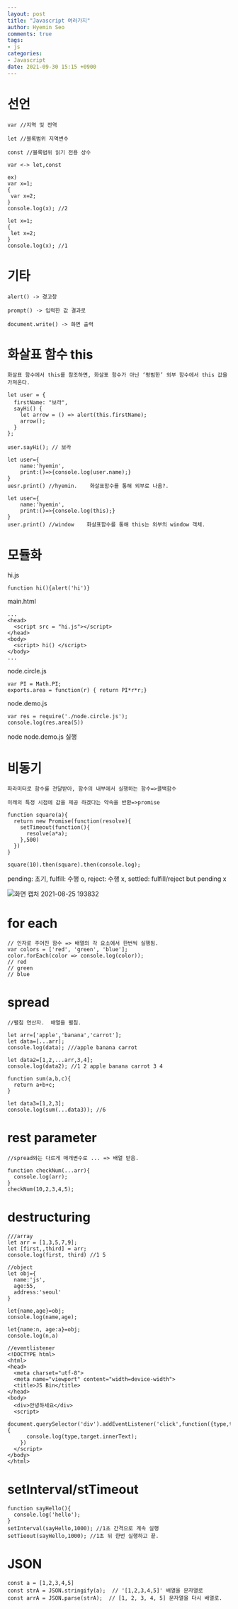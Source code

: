 ```yaml
---
layout: post
title: "Javascript 여러가지"
author: Hyemin Seo
comments: true
tags:
- js
categories:
- Javascript
date: 2021-09-30 15:15 +0900
---
```

# 선언

```
var //지역 및 전역

let //블록범위 지역변수

const //블록범위 읽기 전용 상수

var <-> let,const

ex)
var x=1;
{
 var x=2;
}
console.log(x); //2

let x=1;
{
 let x=2;
}
console.log(x); //1
```

# 기타
```
alert() -> 경고창

prompt() -> 입력한 값 결과로

document.write() -> 화면 출력

```

# 화살표 함수 this
```
화살표 함수에서 this를 참조하면, 화살표 함수가 아닌 ‘평범한’ 외부 함수에서 this 값을 가져온다.

let user = {
  firstName: "보라",
  sayHi() {
    let arrow = () => alert(this.firstName);
    arrow();
  }
};

user.sayHi(); // 보라

let user={
    name:'hyemin',
    print:()=>{console.log(user.name);}
}
uesr.print() //hyemin.    화살표함수를 통해 외부로 나옴?.

let user={
    name:'hyemin',
    print:()=>{console.log(this);}
}
user.print() //window    화살표함수를 통해 this는 외부의 window 객체.
```

# 모듈화

hi.js

```
function hi(){alert('hi')}
```

main.html

```
...
<head>
  <script src = "hi.js"></script>
</head>
<body>
  <script> hi() </script>
</body>
...
```

node.circle.js

```
var PI = Math.PI;
exports.area = function(r) { return PI*r*r;}
```

node.demo.js

```
var res = require('./node.circle.js');
console.log(res.area(5))
```

node node.demo.js 실행  


# 비동기
```
파라미터로 함수를 전달받아, 함수의 내부에서 실행하는 함수=>콜백함수  

미래의 특정 시점에 값을 제공 하겠다는 약속을 반환=>promise

function square(a){
  return new Promise(function(resolve){
    setTimeout(function(){
      resolve(a*a);
    },500)
  })
}

square(10).then(square).then(console.log);
```

pending: 초기, fulfill: 수행 o, reject: 수행 x, settled: fulfill/reject but pending x

![화면 캡처 2021-08-25 193832](https://user-images.githubusercontent.com/75344562/130776326-408fa602-4415-4917-86f1-e1ed57ee2e2f.png)

# for each
```
// 인자로 주어진 함수 => 배열의 각 요소에서 한번씩 실행됨.
var colors = ['red', 'green', 'blue'];
color.forEach(color => console.log(color));
// red
// green
// blue
```

# spread
```
//펼침 연산자.  배열을 펼침.

let arr=['apple','banana','carrot'];
let data=[...arr];
console.log(data); ///apple banana carrot

let data2=[1,2,...arr,3,4];
console.log(data2); //1 2 apple banana carrot 3 4

function sum(a,b,c){
  return a+b+c;
}

let data3=[1,2,3];
console.log(sum(...data3)); //6
```

# rest parameter
```
//spread와는 다르게 매개변수로 ... => 배열 받음.

function checkNum(...arr){
  console.log(arr);
}
checkNum(10,2,3,4,5);
```

# destructuring
```
///array
let arr = [1,3,5,7,9];
let [first,,third] = arr;
console.log(first, third) //1 5

//object
let obj={
  name:'js',
  age:55,
  address:'seoul'
}

let{name,age}=obj;
console.log(name,age);

let{name:n, age:a}=obj;
console.log(n,a)

//eventlistener
<!DOCTYPE html>
<html>
<head>
  <meta charset="utf-8">
  <meta name="viewport" content="width=device-width">
  <title>JS Bin</title>
</head>
<body>
  <div>안녕하세요</div>
  <script>
    document.querySelector('div').addEventListener('click',function({type,target}){
      console.log(type,target.innerText);
    })
  </script>
</body>
</html>
```

# setInterval/stTimeout

```
function sayHello(){
  console.log('hello');
}
setInterval(sayHello,1000); //1초 간격으로 계속 실행
setTieout(sayHello,1000); //1초 뒤 한번 실행하고 끝.
```

# JSON

```
const a = [1,2,3,4,5]
const strA = JSON.stringify(a);  // '[1,2,3,4,5]' 배열을 문자열로
const arrA = JSON.parse(strA);  // [1, 2, 3, 4, 5] 문자열을 다시 배열로.
```
